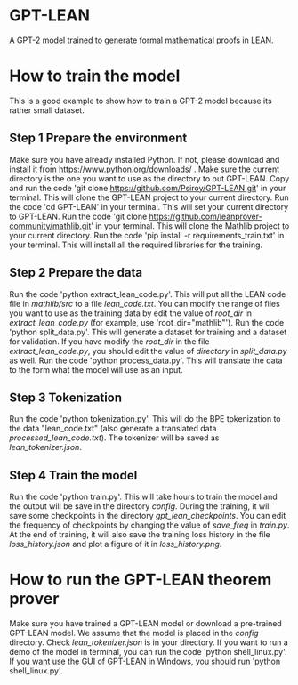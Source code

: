 # GPT-LEAN
A GPT-2 model trained to generate formal mathematical proofs in LEAN.

# How to train the model
This is a good example to show how to train a GPT-2 model because its rather small dataset.

## Step 1 Prepare the environment
Make sure you have already installed Python. If not, please download and install it from https://www.python.org/downloads/ .
Make sure the current directory is the one you want to use as the directory to put GPT-LEAN.
Copy and run the code 'git clone https://github.com/Psiroy/GPT-LEAN.git' in your terminal. This will clone the GPT-LEAN project to your current directory.
Run the code 'cd GPT-LEAN' in your terminal. This will set your current directory to GPT-LEAN.
Run the code 'git clone https://github.com/leanprover-community/mathlib.git' in your terminal. This will clone the Mathlib project to your current directory.
Run the code 'pip install -r requirements_train.txt' in your terminal. This will install all the required libraries for the training.

## Step 2 Prepare the data
Run the code 'python extract_lean_code.py'. This will put all the LEAN code file in *mathlib/src* to a file *lean_code.txt*. You can modify the range of files you want to use as the training data by edit the value of *root_dir* in *extract_lean_code.py* (for example, use 'root_dir="mathlib"').
Run the code 'python split_data.py'. This will generate a dataset for training and a dataset for validation. If you have modify the *root_dir* in the file *extract_lean_code.py*, you should edit the value of *directory* in *split_data.py* as well.
Run the code 'python process_data.py'. This will translate the data to the form what the model will use as an input.

## Step 3 Tokenization
Run the code 'python tokenization.py'. This will do the BPE tokenization to the data "lean_code.txt" (also generate a translated data *processed_lean_code.txt*). The tokenizer will be saved as *lean_tokenizer.json*.

## Step 4 Train the model
Run the code 'python train.py'. This will take hours to train the model and the output will be save in the directory *config*. During the training, it will save some checkpoints in the directory *gpt_lean_checkpoints*. You can edit the frequency of checkpoints by changing the value of *save_freq* in *train.py*.
At the end of training, it will also save the training loss history in the file *loss_history.json* and plot a figure of it in *loss_history.png*.

# How to run the GPT-LEAN theorem prover
Make sure you have trained a GPT-LEAN model or download a pre-trained GPT-LEAN model.
We assume that the model is placed in the *config* directory.
Check *lean_tokenizer.json* is in your directory.
If you want to run a demo of the model in terminal, you can run the code 'python shell_linux.py'.
If you want use the GUI of GPT-LEAN in Windows, you should run 'python shell_linux.py'.
